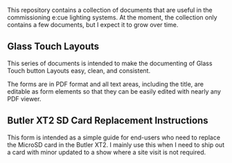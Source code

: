 This repository contains a collection of documents that are useful in the commissioning e:cue lighting systems. At the moment, the collection only contains a few documents, but I expect it to grow over time. 

## Glass Touch Layouts
This series of documents is intended to make the documenting of Glass Touch button Layouts easy, clean, and consistent. 

The forms are in PDF format and all text areas, including the title, are editable as form elements so that they can be easily edited with nearly any PDF viewer. 

## Butler XT2 SD Card Replacement Instructions
This form is intended as a simple guide for end-users who need to replace the MicroSD card in the Butler XT2. I mainly use this when I need to ship out a card with minor updated to a show where a site visit is not required. 


